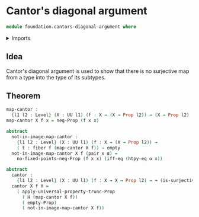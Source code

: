 # Cantor's diagonal argument

```agda
module foundation.cantors-diagonal-argument where
```

<details><summary>Imports</summary>

```agda
open import foundation.dependent-pair-types
open import foundation.function-extensionality
open import foundation.logical-equivalences
open import foundation.negation
open import foundation.propositional-truncations
open import foundation.surjective-maps
open import foundation.universe-levels

open import foundation-core.empty-types
open import foundation-core.fibers-of-maps
open import foundation-core.propositions
```

</details>

## Idea

Cantor's diagonal argument is used to show that there is no surjective map from
a type into the type of its subtypes.

## Theorem

```agda
map-cantor :
  {l1 l2 : Level} (X : UU l1) (f : X → (X → Prop l2)) → (X → Prop l2)
map-cantor X f x = neg-Prop (f x x)

abstract
  not-in-image-map-cantor :
    {l1 l2 : Level} (X : UU l1) (f : X → (X → Prop l2)) →
    ( t : fiber f (map-cantor X f)) → empty
  not-in-image-map-cantor X f (pair x α) =
    no-fixed-points-neg-Prop (f x x) (iff-eq (htpy-eq α x))

abstract
  cantor :
    {l1 l2 : Level} (X : UU l1) (f : X → X → Prop l2) → ¬ (is-surjective f)
  cantor X f H =
    ( apply-universal-property-trunc-Prop
      ( H (map-cantor X f))
      ( empty-Prop)
      ( not-in-image-map-cantor X f))
```
